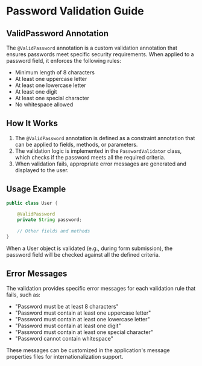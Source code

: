 # Password Validation Guide

## ValidPassword Annotation

The `@ValidPassword` annotation is a custom validation annotation that ensures passwords meet specific security requirements. When applied to a password field, it enforces the following rules:

- Minimum length of 8 characters
- At least one uppercase letter
- At least one lowercase letter
- At least one digit
- At least one special character
- No whitespace allowed

## How It Works

1. The `@ValidPassword` annotation is defined as a constraint annotation that can be applied to fields, methods, or parameters.
2. The validation logic is implemented in the `PasswordValidator` class, which checks if the password meets all the required criteria.
3. When validation fails, appropriate error messages are generated and displayed to the user.

## Usage Example

```java
public class User {
    
    @ValidPassword
    private String password;
    
    // Other fields and methods
}
```

When a User object is validated (e.g., during form submission), the password field will be checked against all the defined criteria.

## Error Messages

The validation provides specific error messages for each validation rule that fails, such as:
- "Password must be at least 8 characters"
- "Password must contain at least one uppercase letter"
- "Password must contain at least one lowercase letter"
- "Password must contain at least one digit"
- "Password must contain at least one special character"
- "Password cannot contain whitespace"

These messages can be customized in the application's message properties files for internationalization support.
